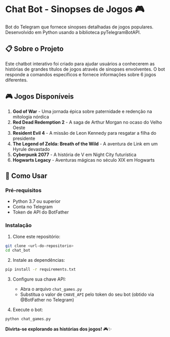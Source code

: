 # Chat Bot - Sinopses de Jogos 🎮

Bot do Telegram que fornece sinopses detalhadas de jogos populares. Desenvolvido em Python usando a biblioteca pyTelegramBotAPI.

## 📋 Sobre o Projeto

Este chatbot interativo foi criado para ajudar usuários a conhecerem as histórias de grandes títulos de jogos através de sinopses envolventes. O bot responde a comandos específicos e fornece informações sobre 6 jogos diferentes.

## 🎮 Jogos Disponíveis

1. **God of War** - Uma jornada épica sobre paternidade e redenção na mitologia nórdica
2. **Red Dead Redemption 2** - A saga de Arthur Morgan no ocaso do Velho Oeste
3. **Resident Evil 4** - A missão de Leon Kennedy para resgatar a filha do presidente
4. **The Legend of Zelda: Breath of the Wild** - A aventura de Link em um Hyrule devastado
5. **Cyberpunk 2077** - A história de V em Night City futurística
6. **Hogwarts Legacy** - Aventuras mágicas no século XIX em Hogwarts

## 🚀 Como Usar

### Pré-requisitos

- Python 3.7 ou superior
- Conta no Telegram
- Token de API do BotFather

### Instalação

1. Clone este repositório:
```bash
git clone <url-do-repositorio>
cd chat_bot
```

2. Instale as dependências:
```bash
pip install -r requirements.txt
```

3. Configure sua chave API:
   - Abra o arquivo `chat_games.py`
   - Substitua o valor de `CHAVE_API` pelo token do seu bot (obtido via @BotFather no Telegram)

4. Execute o bot:
```bash
python chat_games.py
```

**Divirta-se explorando as histórias dos jogos!** 🎮✨
